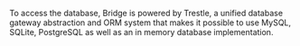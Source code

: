 <p class="lead">
  To access the database, Bridge is powered by Trestle, a unified database gateway abstraction and ORM system that
  makes it possible to use MySQL, SQLite, PostgreSQL as well as an in memory database implementation.
</p>



